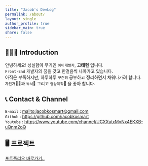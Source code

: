 ```yaml
---
title: "Jacob's DevLog"
permalink: /about/
layout: single
author_profile: true
sidebar_main: true
share: false
---
```


## 💁🏻‍♂ Introduction
  
안녕하세요! 성실함이 무기인 `예비개발자`, **고태현** 입니다.  
`Front-End` 개발자의 꿈을 갖고 한걸음씩 나아가고 있습니다.  
아직은 부족하지만, 하루하루 `꾸준히` 공부하고 정리하면서 채워나가려 합니다.  
`자전거`🚴‍♀️과 `독서`📕 그리고 `영상제작`🎥 을 좋아 합니다.  


## 📞 Contact & Channel 
`E-mail` : <mailto:jacobkosmart@gmail.com>  
`Github` : <https://github.com/jacobkosmart>  
`Youtube` : <https://www.youtube.com/channel/UCXXutxMvNx4EKXB-uQnm2oQ>


## 🖥 프로젝트

[포트폴리오 바로가기..](/portfolio) 